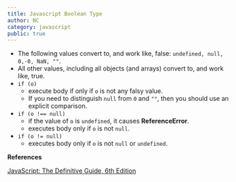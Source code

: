 ```yaml
---
title: Javascript Boolean Type
author: NC
category: javascript
public: true
---
```


- The following values convert to, and work like, false: `undefined, null, 0,-0, NaN, ""`.
- All other values, including all objects (and arrays) convert to, and work like, true.
- `if (o)`
	- execute body if only if `o` is not any falsy value.
	- If you need to distinguish `null` from `0` and `""`, then you should use an explicit comparison.
- `if (o !== null)`
	- if the value of `o` is `undefined`, it causes **ReferenceError**.
	- executes body only if `o` is not `null`.
- `if (o != null)`
	- executes body only if `o` is not `null` or `undefined`.


**References**

[JavaScript: The Definitive Guide, 6th Edition](http://shop.oreilly.com/product/9780596805531.do)
